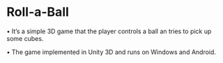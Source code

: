 # Roll-a-Ball

• It’s a simple 3D game that the player controls a ball an tries to pick up some cubes.

• The game implemented in Unity 3D and runs on Windows and Android.
